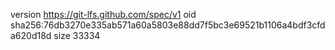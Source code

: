 version https://git-lfs.github.com/spec/v1
oid sha256:76db3270e335ab571a60a5803e88dd7f5bc3e69521b1106a4bdf3cfda620d18d
size 33334
